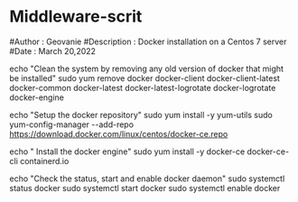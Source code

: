 # Middleware-scrit
#Author : Geovanie
#Description : Docker installation on a Centos 7 server
#Date : March 20,2022

echo "Clean the system by removing any old version of docker that might be installed"
sudo yum remove docker docker-client docker-client-latest docker-common docker-latest docker-latest-logrotate docker-logrotate docker-engine

echo "Setup the docker repository"
sudo yum install -y yum-utils
sudo yum-config-manager --add-repo https://download.docker.com/linux/centos/docker-ce.repo

echo " Install the docker engine"
sudo yum install -y docker-ce docker-ce-cli containerd.io

echo "Check the status, start and enable docker daemon"
sudo systemctl status docker
sudo systemctl start docker
sudo systemctl enable docker
